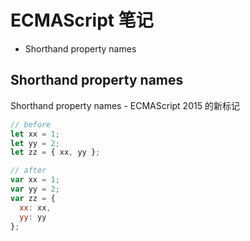 # ECMAScript 笔记


* Shorthand property names



## Shorthand property names

Shorthand property names - ECMAScript 2015 的新标记

```js
// before
let xx = 1;
let yy = 2;
let zz = { xx, yy };

// after
var xx = 1;
var yy = 2;
var zz = {
  xx: xx,
  yy: yy
};
```